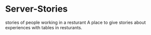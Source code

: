 # Server-Stories
stories of people working in a resturant
A place to give stories about experiences with tables in resturants.
